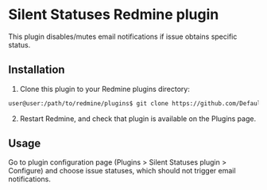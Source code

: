 # Silent Statuses Redmine plugin

This plugin disables/mutes email notifications if issue obtains specific status.

## Installation

1. Clone this plugin to your Redmine plugins directory:

```bash
user@user:/path/to/redmine/plugins$ git clone https://github.com/DefaultValue/redmine-silent-statuses.git silent_statuses
```

2. Restart Redmine, and check that plugin is available on the Plugins page.

## Usage

Go to plugin configuration page (Plugins > Silent Statuses plugin > Configure) and choose issue statuses, which should not trigger email notifications.
